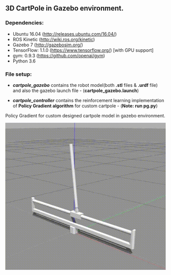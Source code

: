 ## 3D CartPole in Gazebo environment.

### Dependencies:
- Ubuntu 16.04 (http://releases.ubuntu.com/16.04/)
- ROS Kinetic (http://wiki.ros.org/kinetic)
- Gazebo 7 (http://gazebosim.org/)
- TensorFlow: 1.1.0 (https://www.tensorflow.org/) [with GPU support] 
- gym: 0.9.3 (https://github.com/openai/gym)
- Python 3.6

### File setup:
- ***cartpole_gazebo*** contains the robot model(both **.stl** files & **.urdf** file) and also the gazebo launch file -      (**cartpole_gazebo.launch**)

- ***cartpole_controller*** contains the reinforcement learning implementation of ****Policy Gradient algorithm**** for custom cartpole - (**Note: run pg.py**)

Policy Gradient for custom designed cartpole model in gazebo environment.
<p align= "center">
  <img src="/images/pg2.gif/">
</p>

 
